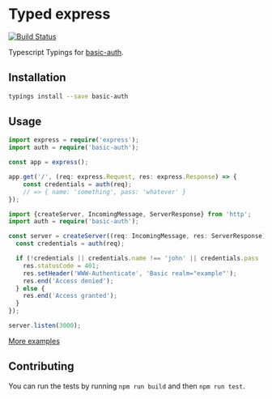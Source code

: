 # Typed express
[![Build Status](https://travis-ci.org/types/npm-basic-auth.svg?branch=master)](https://travis-ci.org/types/npm-basic-auth)

Typescript Typings for [basic-auth](https://npmjs.org/package/basic-auth).

## Installation
```sh
typings install --save basic-auth
```

## Usage

```ts
import express = require('express');
import auth = require('basic-auth');

const app = express();

app.get('/', (req: express.Request, res: express.Response) => {
    const credentials = auth(req);
    // => { name: 'something', pass: 'whatever' }
});
```

```ts
import {createServer, IncomingMessage, ServerResponse} from 'http';
import auth = require('basic-auth');

const server = createServer((req: IncomingMessage, res: ServerResponse) => {
  const credentials = auth(req);

  if (!credentials || credentials.name !== 'john' || credentials.pass !== 'secret') {
    res.statusCode = 401;
    res.setHeader('WWW-Authenticate', 'Basic realm="example"');
    res.end('Access denied');
  } else {
    res.end('Access granted');
  }
});

server.listen(3000);
```

[More examples](./test/test.ts)

## Contributing
You can run the tests by running `npm run build` and then `npm run test`.
